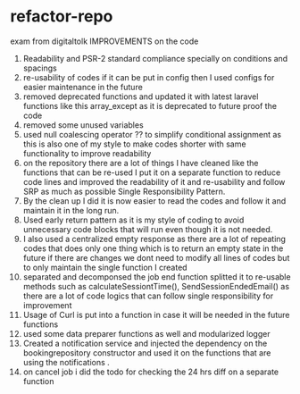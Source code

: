 # refactor-repo
exam from digitaltolk
IMPROVEMENTS on the code

1) Readability and PSR-2 standard compliance specially on conditions and spacings 
2) re-usability of codes if it can be put in config then I used configs for easier maintenance in the future
3) removed deprecated functions and updated it with latest laravel functions like this array_except as it is 
deprecated to future proof the code 
4) removed some unused variables 
5) used null coalescing operator ?? to simplify conditional assignment as this is also one of my style to make codes shorter with same functionality to improve readability
6) on the repository there are a lot of things I have cleaned like the functions that can be re-used I put it on a separate function to reduce code lines and improved the readability of it and re-usability and follow SRP as much as possible Single Responsibility Pattern.
7) By the clean up I did it is now easier to read the codes and follow it and maintain it in the long run. 
8) Used early return pattern as it is my style of coding to avoid unnecessary code blocks that will run even though it is not needed.
9) I also used a centralized empty response as there are a lot of repeating codes that does only one thing which is to return an empty state in the future if there are changes we dont need to modify all lines of codes but to only maintain the single function I created 
10) separated and decomponsed the job end function splitted it to re-usable methods such as calculateSessiontTime(), SendSessionEndedEmail() as there are a lot of code logics that can follow single responsibility  for improvement 
11) Usage of Curl is put into a function in case it will be needed in the future functions 
12) used some data preparer functions as well and modularized logger 
13) Created a notification service and injected the dependency on the bookingrepository constructor and used it on the functions that are using the notifications .
14) on cancel job i did the todo for checking the 24 hrs diff on a separate function 